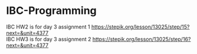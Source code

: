 # IBC-Programming

IBC HW2 is for day 3 assignment 1 https://stepik.org/lesson/13025/step/15?next=&unit=4377  
IBC HW3 is for day 3 assignment 2 https://stepik.org/lesson/13025/step/16?next=&unit=4377
